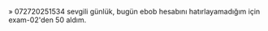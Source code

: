 » 072720251534
sevgili günlük, bugün ebob hesabını hatırlayamadığım için exam-02'den 50 aldım.

```
```